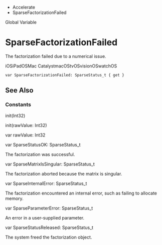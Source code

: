 

- Accelerate
-  SparseFactorizationFailed 

Global Variable

# SparseFactorizationFailed

The factorization failed due to a numerical issue.

iOSiPadOSMac CatalystmacOStvOSvisionOSwatchOS

``` source
var SparseFactorizationFailed: SparseStatus_t { get }
```

## See Also

### Constants

init(Int32)

init(rawValue: Int32)

var rawValue: Int32

var SparseStatusOK: SparseStatus_t

The factorization was successful.

var SparseMatrixIsSingular: SparseStatus_t

The factorization aborted because the matrix is singular.

var SparseInternalError: SparseStatus_t

The factorization encountered an internal error, such as failing to allocate memory.

var SparseParameterError: SparseStatus_t

An error in a user-supplied parameter.

var SparseStatusReleased: SparseStatus_t

The system freed the factorization object.


